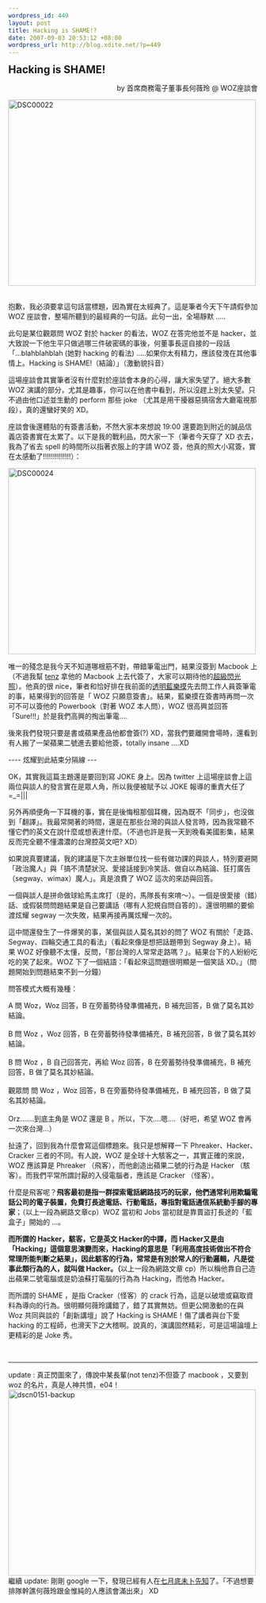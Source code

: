 ```yaml
--- 
wordpress_id: 449
layout: post
title: Hacking is SHAME!?
date: 2007-09-03 20:53:12 +08:00
wordpress_url: http://blog.xdite.net/?p=449
---
```

<p><strong style="FONT-SIZE: 1.5em">Hacking is SHAME!</strong></p>
<p style="TEXT-ALIGN: right">by 首席商務電子董事長何薇玲 @ WOZ座談會</p>
<p><a href="http://www.flickr.com/photos/14765209@N00/1310640183/" title="相片分享"><img width="500" alt="DSC00022" height="375" src="http://farm2.static.flickr.com/1064/1310640183_00aab8f00f.jpg"/></a></p>
<p><br/>抱歉，我必須要拿這句話當標題，因為實在太經典了。這是筆者今天下午請假參加 WOZ 座談會，整場所聽到的最經典的一句話。此句一出，全場靜默 .....</p>
<p>此句是某位觀眾問 WOZ 對於 hacker 的看法，WOZ 在答完他並不是 hacker，並大致說一下他生平只做過哪三件破密碼的事後，何董事長逕自接的一段話「...blahblahblah (她對 hacking 的看法) .....如果你太有精力，應該發洩在其他事情上。Hacking is SHAME!（結論）」（激動貌抖音）</p>
<p>這場座談會其實筆者沒有什麼對於座談會本身的心得，讓大家失望了。絕大多數 WOZ 演講的部分，尤其是趣事，你可以在他書中看到，所以沒趕上別太失望。只不過由他口述並生動的 perform 那些 joke （尤其是用干擾器惡搞宿舍大廳電視那段），真的還蠻好笑的 XD。<br/></p>
<p>座談會後還體貼的有簽書活動，不然大家本來想說 19:00 還要跑到附近的誠品信義店簽書實在太累了。以下是我的戰利品，閃大家一下（筆者今天穿了 XD 衣去，我為了省去 spell 的時間所以指著衣服上的字請 WOZ 簽，他真的照大小寫簽，實在太感動了!!!!!!!!!!!!!!）：</p>
<p><a href="http://www.flickr.com/photos/14765209@N00/1311520806/" title="相片分享"><img width="500" alt="DSC00024" height="375" src="http://farm2.static.flickr.com/1379/1311520806_005da5a6e4.jpg"/></a><br/></p>
<p>唯一的殘念是我今天不知道哪根筋不對，帶錯筆電出門，結果沒簽到 Macbook 上（不過我幫 <a href="http://wp.tenz.net/">tenz</a> 拿他的 Macbook 上去代簽了，大家可以期待他的<a href="http://www.flickr.com/photos/tenz1225/1311723240/">超級閃光照</a>）。他真的很 nice，筆者和恰好排在我前面的<a href="http://blog.bangdoll.idv.tw/">透明藍樂摸</a>先去問工作人員簽筆電的事，結果得到的回答是「 WOZ 只願意簽書」。結果，藍樂摸在簽書時再問一次可不可以簽他的 Powerbook（對著 WOZ 本人問），WOZ 很高興並回答「Sure!!!」於是我們高興的掏出筆電....</p>
<p>後來我們發現只要是書或蘋果產品他都會簽(?) XD，當我們要離開會場時，還看到有人搬了一架蘋果二號進去要給他簽，totally insane ....XD</p>
<p>---- 炫耀到此結束分隔線 ---</p>
<p>OK，其實我這篇主題還是要回到寫 JOKE 身上。因為 twitter 上這場座談會上這兩位與談人的發言實在是眾人角，所以我便被賦予以 JOKE 報導的重責大任了 =_=|||</p>
<p>另外再順便角一下耳機的事，實在是後悔租那個耳機，因為既不「同步」，也沒做到「翻譯」。我最常開著的時間，還是在那些台灣的與談人發言時，因為我常聽不懂它們的英文在說什麼或想表達什麼。（不過也許是我一天到晚看美國影集，結果反而完全聽不懂濃濃的台灣腔英文吧? XD）<br/></p>
<p>如果說真要建議，我的建議是下次主辦單位找一些有做功課的與談人，特別要避開「政治魔人」與「搞不清楚狀況、愛接話接到冷笑話、做自以為結論、狂打廣告（segway、wimax）魔人」。真是浪費了 WOZ 這次的來訪與回答。</p>
<p>一個與談人是拼命做球給馬主席打（是的，馬隊長有來唷～）。一個是很愛接（錯）話、或假裝問問題結果是自己要講話（哪有人犯規自問自答的）。還很明顯的要偷渡炫耀 segway 一次失敗，結果再接再厲炫耀一次的。</p>
<p>這中間還發生了一件爆笑的事，某個與談人莫名其妙的問了 WOZ 有關於「走路、Segway、四輪交通工具的看法」（看起來像是想把話題帶到 Segway 身上）。結果 WOZ 好像聽不太懂，反問，「那台灣的人常常走路嗎？」。結果台下的人紛紛吃吃的笑了起來。WOZ 下了一個結語：「看起來這問題很明顯是一個笑話 XD。」（問題開始到問題結束不到一分鐘）</p>
<p>問答模式大概有幾種：</p>
<p>A 問 Woz，Woz 回答，B 在旁蓄勢待發準備補充，B 補充回答，B 做了莫名其妙結論。<br/><br/>B 問 Woz ，Woz 回答，B 在旁蓄勢待發準備補充，B 補充回答，B 做了莫名其妙結論。<br/><br/>B 問 Woz ，B 自己回答完，再給 Woz 回答，B 在旁蓄勢待發準備補充，B 補充回答，B 做了莫名其妙結論。<br/><br/>觀眾問 問 Woz ，Woz 回答，B 在旁蓄勢待發準備補充，B 補充回答，B 做了莫名其妙結論。<br/><br/>Orz.......到底主角是 WOZ 還是 B 。所以，下次....嗯....（好吧，希望 WOZ 會再一次來台灣...）<br/></p>
<p>扯遠了，回到我為什麼會寫這個標題來。我只是想解釋一下 Phreaker、Hacker、Cracker 三者的不同。有人說，WOZ 是全球十大駭客之一，其實正確的來說，WOZ 應該算是 Phreaker （飛客），而他創造出蘋果二號的行為是 Hacker （駭客）。而我們平常所謂討厭的入侵電腦者，應該是 Cracker （怪客）。</p>
<p>什麼是飛客呢？<strong>飛客最初是指一群探索電話網路技巧的玩家，他們通常利用欺騙電話公司的電子裝置，免費打長途電話、行動電話，專指對電話通信系統動手腳的專家</strong>；（以上一段為網路文章cp）WOZ 當初和 Jobs 當初就是靠賣盜打長途的「藍盒子」開始的 ...。</p>
<p><strong>而所謂的 Hacker，駭客，它是英文 Hacker的中譯，而 Hacker又是由「Hacking」這個意思演變而來，Hacking的意思是「利用高度技術做出不符合常理所能判斷之結果」，因此駭客的行為，常常是有別於常人的行動邏輯，凡是從事此類行為的人，就叫做 Hacker。（</strong>以上一段為網路文章 cp）所以稱他靠自己造出蘋果二號電腦或是奶油蘇打電腦的行為為 Hacking，而他為 Hacker。</p>
<p>而所謂的 SHAME ，是指 Cracker（怪客）的 crack 行為，這是以破壞或竊取資料為導向的行為。很明顯何薇玲講錯了，錯了其實無妨。但更公開激動的在與 Woz 共同與談的「創新講壇」說了 Hacking is SHAME！傷了講者與台下愛 hacking 的工程師，也滑天下之大稽啊。說真的，演講固然精彩，可是這場論壇上更精彩的是 Joke 秀。</p>
<br/>

---
update : 真正閃圖來了，傳說中某長輩(not tenz)不但簽了 macbook ，又要到 woz 的名片，真是人神共憤，e04！
<a href="http://www.flickr.com/photos/14765209@N00/1312050551/" title="相片分享"><img src="http://farm2.static.flickr.com/1427/1312050551_aff8258132.jpg" width="500" height="375" alt="dscn0151-backup" /></a>
繼續 update:
剛剛 google 一下，發現已經有人在<a href="http://blog.kaishao.idv.tw/?p=829">七月底未卜先知</a>了。「不過想要排隊幹譙何薇玲跟金惟純的人應該會滿出來」 XD
